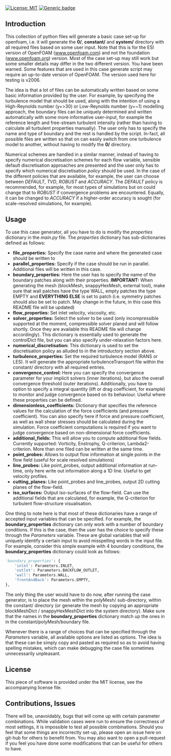 [![License: MIT](https://img.shields.io/badge/License-MIT-blue.svg)](https://opensource.org/licenses/MIT)
[![Generic badge](https://img.shields.io/badge/Version-v1.0.0-red.svg)](https://shields.io/)

## Introduction

This collection of python files will generate a basic case set-up for openfoam, i.e. it will generate the **0/**, **constant/** and **system/** directory with all required files based on some user input.
Note that this is for the ESI version of OpenFOAM (www.openfoam.com) and not the foundation (www.openfoam.org) version.
Most of the case set-up may still work but some smaller details may differ in the two different version. You have been warned.
Some features that are used in this case generate script may require an up-to-date version of OpenFOAM. The version used here for testing is v2006.

The idea is that a lot of files can be automatically written based on some basic information provided by the user.
For example, by specifying the turbulence model that should be used, along with the intention of using a High-Reynolds number (y+>30) or Low-Reynolds number (y+~1) modelling approach, the boundary files can be uniquely determined and written automatically with some more informative user-input, for example the reference length and free-stream turbulent intensity (rather than having to calculate all turbulent properties manually).
The user only has to specify the name and type of boundary and the rest is handled by the script. In-fact, all possible files are written so that on can easily switch from one turbulence model to another, without having to modify the **0/** directory.

Numerical schemes are handled in a similar manner, instead of having to specify numerical discretisation schemes for each flow variable, sensible default discretisation approaches are presented and the user only has to specify which numerical discretisation *policy* should be used.
In the case of the different policies that are available, for example, the user can choose between *DEFAULT*, *TVD*, *ROBUST* and *ACCURACY*.
The *DEFAULT* policy is recommended, for example, for most types of simulations but on could change that to *ROBUST* if convergence problems are encountered.
Equally, it can be changed to *ACCURACY* if a higher-order accuracy is sought (for scale-resolved simulations, for example).

## Usage

To use this case generator, all you have to do is modify the *properties* dictionary in the *main.py* file.
The *properties* dictionary has sub-dictionaries defined as follows:

- **file_properties:** Specify the case name and where the generated case should be written to
- **parallel_properties:** Specify if the case should be run in parallel. Additional files will be written in this case.
- **boundary_properties:** Here the user has to specify the name of the boundary patches along with their properties. **IMPORTANT:** When generating the mesh (blockMesh, snappyHexMesh, external tool), make sure that wall patches have the type WALL, empty patches the type EMPTY and **EVERYTHING ELSE** is set to patch (i.e. symmetry patches should also be set to patch. May change in the future, in this case this README file will be updated)
- **flow_properties:** Set inlet velocity, viscosity, etc.
- **solver_properties:** Select the solver to be used (only incompressible supported at the moment, compressible solver planed and will follow shortly. Once they are available this README file will change accordingly). This dictionary is essentially used to generate the controlDict file, but you can also specify under-relaxation factors here.
- **numerical_discretisation:** This dictionary is used to set the discretisation policy as alluded to in the introductory section above.
- **turbulence_properties:** Set the required turbulence model (RANS or LES). It will generate the appropriate turbulenceTransport file within the constant/ directory with all required entries.  
- **convergence_control:** Here you can specify the convergence parameter for your implicit solvers (inner iterations), but also the overall convergence threshold (outer iterations). Additionally, you have to option to specify a integral quantity (lift or drag coefficient, for example) to monitor and judge convergence based on its behaviour. Useful where these properties can be defined.
- **dimensionless_coefficients:** Dictionary that specifies the reference values for the calculation of the force coefficients (and pressure coefficient). You can also specify here if force and pressure coefficient, as well as wall shear stresses should be calculated during the simulation. Force coefficient computations is required if you want to judge convergence based on non-dimensional force coefficients.
- **additional_fields:** This will allow you to compute additional flow fields. Currently supported: Vorticity, Enstrophy, Q-criterion, Lambda2-criterion. More than one filed can be written at the same time.
- **point_probes:** Allows to output flow information at single points in the flow field (useful for scale resolved simulations)
- **line_probes:** Like point_probes, output additional information at run-time, only here write out information along a 1D line. Useful to get velocity profiles.
- **cutting_planes:** Like point_probes and line_probes, output 2D cutting planes of the flow-field.
- **iso_surfaces:** Output iso-surfaces of the flow-field. Can use the additional fields that are calculated, for example, the Q-criterion for turbulent flow-structure visualisation.

One thing to note here is that most of these dictionaries have a range of accepted input variables that can be specified.
For example, the **boundary_properties** dictionary can only work with a number of boundary conditions. If this is the case, then the user has the choice to specify these through the *Parameters* variable.
These are global variables that will uniquely identify a certain input to avoid misspelling words in the input file. For example, consider this simple example with 4 boundary conditions, the **boundary_properties** dictionary could look as follows:

```python
'boundary_properties': {
    'inlet': Parameters.INLET,
    'outlet': Parameters.BACKFLOW_OUTLET,
    'wall': Parameters.WALL,
    'frontAndBack': Parameters.EMPTY,
},
```

The only thing the user would have to do now, after running the case generator, is to place the mesh within the polyMesh/ sub-directory, within the constant/ directory (or generate the mesh by copying an appropriate blockMeshDict / snappyHexMeshDict into the system directory). Make sure that the names in the **boundary_properties** dictionary match up the ones in in the constant/polyMesh/boundary file.   

Whenever there is a range of choices that can be specified through the *Parameters* variable, all available options are listed as options. The idea is that these can be simply copy and pasted as required so as to avoid having spelling mistakes, which can make debugging the case file sometimes unnecessarily unpleasant.

## License

This piece of software is provided under the MIT license, see the accompanying license file.

## Contributions, Issues

There will be, unavoidably, bugs that will come up with certain parameter combinations.
While validation cases were run to ensure the correctness of most settings, it is impossible to test all possible combinations.
Should you feel that some things are incorrectly set-up, please open an issue here on git-hub for others to benefit from.
You may also want to open a pull-request if you feel you have done some modifications that can be useful for others to have.

